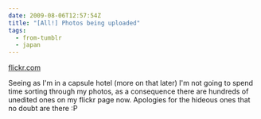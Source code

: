 ```yaml
---
date: 2009-08-06T12:57:54Z
title: "[All!] Photos being uploaded"
tags:
  - from-tumblr
  - japan
---
```


[flickr.com](https://flickr.com/photos/jphastings)

Seeing as I'm in a capsule hotel (more on that later) I'm not going to spend time sorting through my photos, as a consequence there are hundreds of unedited ones on my flickr page now. Apologies for the hideous ones that no doubt are there :P
